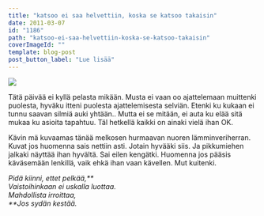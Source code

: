 ```yaml
---
title: "katsoo ei saa helvettiin, koska se katsoo takaisin"
date: 2011-03-07
id: "1186"
path: "katsoo-ei-saa-helvettiin-koska-se-katsoo-takaisin"
coverImageId: ""
template: blog-post
post_button_label: "Lue lisää"
---
```


[![](/images/IMG_3295.jpg)](https://lh3.googleusercontent.com/-ZSBaRTUAZ4w/TXVAAoALgfI/AAAAAAAAAC0/V9AK1pmfGAk/s1600/IMG_3295.jpg)

Tätä päivää ei kyllä pelasta mikään. Musta ei vaan oo ajattelemaan muittenki puolesta, hyväku itteni puolesta ajattelemisesta selviän. Etenki ku kukaan ei tunnu saavan silmiä auki yhtään.. Mutta ei se mitään, ei auta ku elää sitä mukaa ku asioita tapahtuu. Täl hetkellä kaikki on ainaki vielä ihan OK.

Kävin mä kuvaamas tänää melkosen hurmaavan nuoren lämminveriherran. Kuvat jos huomenna sais nettiin asti. Jotain hyvääki siis. Ja pikkumiehen jalkaki näyttää ihan hyvältä. Sai eilen kengätki. Huomenna jos pääsis käväsemään lenkillä, vaik ehkä ihan vaan kävellen. Mut kuitenki.

_Pidä kiinni, ettet pelkää,**  
Vaistoihinkaan ei uskalla luottaa.  
Mahdollista irroittaa,  
**Jos sydän kestää._
